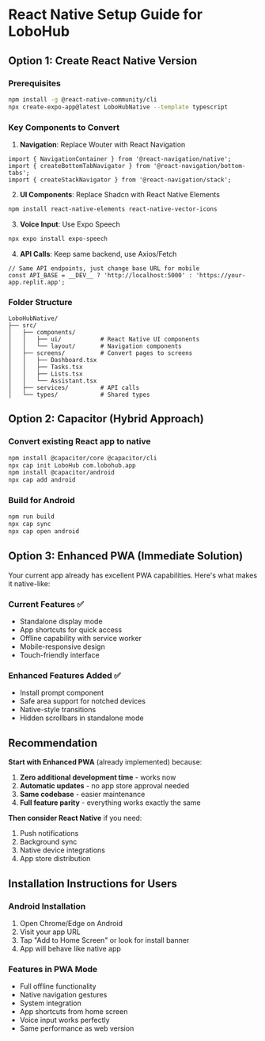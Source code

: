 # React Native Setup Guide for LoboHub

## Option 1: Create React Native Version

### Prerequisites
```bash
npm install -g @react-native-community/cli
npx create-expo-app@latest LoboHubNative --template typescript
```

### Key Components to Convert

1. **Navigation**: Replace Wouter with React Navigation
```tsx
import { NavigationContainer } from '@react-navigation/native';
import { createBottomTabNavigator } from '@react-navigation/bottom-tabs';
import { createStackNavigator } from '@react-navigation/stack';
```

2. **UI Components**: Replace Shadcn with React Native Elements
```bash
npm install react-native-elements react-native-vector-icons
```

3. **Voice Input**: Use Expo Speech
```bash
npx expo install expo-speech
```

4. **API Calls**: Keep same backend, use Axios/Fetch
```tsx
// Same API endpoints, just change base URL for mobile
const API_BASE = __DEV__ ? 'http://localhost:5000' : 'https://your-app.replit.app';
```

### Folder Structure
```
LoboHubNative/
├── src/
│   ├── components/
│   │   ├── ui/           # React Native UI components
│   │   └── layout/       # Navigation components
│   ├── screens/          # Convert pages to screens
│   │   ├── Dashboard.tsx
│   │   ├── Tasks.tsx
│   │   ├── Lists.tsx
│   │   └── Assistant.tsx
│   ├── services/         # API calls
│   └── types/            # Shared types
```

## Option 2: Capacitor (Hybrid Approach)

### Convert existing React app to native
```bash
npm install @capacitor/core @capacitor/cli
npx cap init LoboHub com.lobohub.app
npm install @capacitor/android
npx cap add android
```

### Build for Android
```bash
npm run build
npx cap sync
npx cap open android
```

## Option 3: Enhanced PWA (Immediate Solution)

Your current app already has excellent PWA capabilities. Here's what makes it native-like:

### Current Features ✅
- Standalone display mode
- App shortcuts for quick access
- Offline capability with service worker
- Mobile-responsive design
- Touch-friendly interface

### Enhanced Features Added ✅
- Install prompt component
- Safe area support for notched devices
- Native-style transitions
- Hidden scrollbars in standalone mode

## Recommendation

**Start with Enhanced PWA** (already implemented) because:
1. **Zero additional development time** - works now
2. **Automatic updates** - no app store approval needed
3. **Same codebase** - easier maintenance
4. **Full feature parity** - everything works exactly the same

**Then consider React Native** if you need:
1. Push notifications
2. Background sync
3. Native device integrations
4. App store distribution

## Installation Instructions for Users

### Android Installation
1. Open Chrome/Edge on Android
2. Visit your app URL
3. Tap "Add to Home Screen" or look for install banner
4. App will behave like native app

### Features in PWA Mode
- Full offline functionality
- Native navigation gestures
- System integration
- App shortcuts from home screen
- Voice input works perfectly
- Same performance as web version